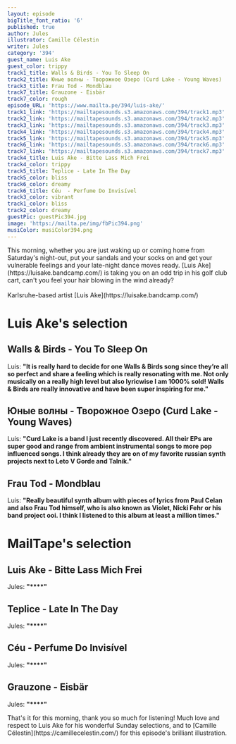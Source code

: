 ```yaml
---
layout: episode
bigTitle_font_ratio: '6'
published: true
author: Jules
illustrator: Camille Célestin
writer: Jules
category: '394'
guest_name: Luis Ake
guest_color: trippy
track1_title: Walls & Birds - You To Sleep On
track2_title: Юные волны - Творожное Озеро (Curd Lake - Young Waves)
track3_title: Frau Tod - Mondblau
track7_title: Grauzone - Eisbär
track7_color: rough
episode_URL: 'https://www.mailta.pe/394/luis-ake/'
track1_link: 'https://mailtapesounds.s3.amazonaws.com/394/track1.mp3'
track2_link: 'https://mailtapesounds.s3.amazonaws.com/394/track2.mp3'
track3_link: 'https://mailtapesounds.s3.amazonaws.com/394/track3.mp3'
track4_link: 'https://mailtapesounds.s3.amazonaws.com/394/track4.mp3'
track5_link: 'https://mailtapesounds.s3.amazonaws.com/394/track5.mp3'
track6_link: 'https://mailtapesounds.s3.amazonaws.com/394/track6.mp3'
track7_link: 'https://mailtapesounds.s3.amazonaws.com/394/track7.mp3'
track4_title: Luis Ake - Bitte Lass Mich Frei
track4_color: trippy
track5_title: Teplice - Late In The Day
track5_color: bliss
track6_color: dreamy
track6_title: Céu  - Perfume Do Invisível
track3_color: vibrant
track1_color: bliss
track2_color: dreamy
guestPic: guestPic394.jpg
image: 'https://mailta.pe/img/fbPic394.png'
musiColor: musiColor394.png
---
```

<p id="introduction"> This morning, whether you are just waking up or coming home from Saturday's night-out, put your sandals and your socks on and get your vulnerable feelings and your late-night dance moves ready. [Luis Ake](https://luisake.bandcamp.com/) is taking you on an odd trip in his golf club cart, can't you feel your hair blowing in the wind already?
<br><br>
Karlsruhe-based artist [Luis Ake](https://luisake.bandcamp.com/)
</p>


# Luis Ake's selection

## Walls & Birds - You To Sleep On
Luis: **"**It is really hard to decide for one Walls & Birds song since they’re all so perfect and share a feeling which is really resonating with me. Not only musically on a really high level but also lyricwise I am 1000% sold! Walls & Birds are really innovative and have been super inspiring for me.**"**

## Юные волны - Творожное Озеро (Curd Lake - Young Waves)
Luis: **"**Curd Lake is a band I just recently discovered. All their EPs are super good and range from ambient instrumental songs to more pop influenced songs. I think already they are on of my favorite russian synth projects next to Leto V Gorde and Talnik.**"**

## Frau Tod - Mondblau
Luis: **"**Really beautiful synth album with pieces of lyrics from Paul Celan and also Frau Tod himself, who is also known as Violet, Nicki Fehr or his band project ooi. I think I listened to this album at least a million times.**"**


# MailTape's selection

## Luis Ake - Bitte Lass Mich Frei
Jules: **"****"**

## Teplice - Late In The Day
Jules: **"****"**

## Céu - Perfume Do Invisível
Jules: **"****"**

## Grauzone - Eisbär
Jules: **"****"**


<p id="outroduction">That's it for this morning, thank you so much for listening! Much love and respect to Luis Ake for his wonderful Sunday selections, and to [Camille Célestin](https://camillecelestin.com/) for this episode's brilliant illustration.</p>
